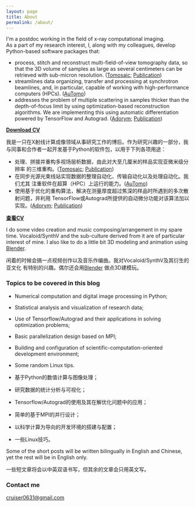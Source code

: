 ```yaml
---
layout: page
title: About
permalink: /about/
---
```


I'm a postdoc working in the field of x-ray computational imaging.  
As a part of my research interest, I, along with my colleagues,
develop Python-based software packages that:
- process, stitch and reconstruct multi-field-of-view tomography data,
  so that the 3D volume of samples as large as several centimeters can be
  retrieved with sub-micron resolution. ([Tomosaic](https://github.com/mdw771/tomosaic2.git); [Publication](https://journals.iucr.org/s/issues/2018/05/00/il5010/)) 
- streamlines data organizing, transfer and processing at synchrotron beamlines,
  and, in particular, capable of working with high-performance computers (HPCs). ([AuTomo](https://github.com/decarlof/automo))
- addresses the problem of multiple scattering in samples thicker than the depth-of-focus
  limit by using optimization-based reconstruction algorithms. We are implementing
  this using automatic differentiation powered by TensorFlow and Autograd. ([Adorym](https://github.com/mdw771/adorym); [Publication](https://arxiv.org/abs/1905.10433))

[**Download CV**](../mingdu_cv.pdf)

我是一只在X射线计算成像领域从事研究工作的博后。作为研究兴趣的一部分，我
与同事和合作者一起开发基于Python的软件包，以用于下列各项用途：
- 处理、拼接并重构多视场层析数据，由此对大至几厘米的样品实现亚微米级分辨率
  的三维重构。([Tomosaic](https://github.com/mdw771/tomosaic2.git); [Publication](https://journals.iucr.org/s/issues/2018/05/00/il5010/))
- 在同步光源光束线站实现数据的整理自动化、传输自动化以及处理自动化。我们尤其
  注重软件在超算（HPC）上运行的能力。([AuTomo](https://github.com/decarlof/automo))
- 使用基于优化的重构算法，解决在测量厚度超过焦深的样品时所遇到的多次散射问题，并利用
  TensorFlow或Autograd所提供的自动微分功能对该算法加以实现。([Adorym](https://github.com/mdw771/adorym); [Publication](https://arxiv.org/abs/1905.10433))

[**查看CV**](../cv_mingdu.pdf)

I do some video creation and music composing/arrangement in my spare time.
Vocaloid/SynthV and the sub-culture derived from it are of particular interest of mine.
I also like to do a little bit 3D modeling and animation using [Blender](https://www.blender.org/).

闲着的时候会搞一点视频创作以及音乐作编曲。我对Vocaloid/SynthV及其衍生的亚文化
有特别的兴趣。偶尔还会用[Blender](https://www.blender.org/) 做点3D建模玩。

### Topics to be covered in this blog 

- Numerical computation and digital image processing in Python;
- Statistical analysis and visualization of research data;
- Use of Tensorflow/Autograd and their applications in solving optimization problems;
- Basic parallelization design based on MPI;
- Building and configuration of scientific-computation-oriented development environment;
- Some random Linux tips. 

- 基于Python的数值计算与图像处理；
- 研究数据的统计分析与可视化；
- Tensorflow/Autograd的使用及其在解优化问题中的应用；
- 简单的基于MPI的并行设计；
- 以科学计算为导向的开发环境的搭建与配置；
- 一些Linux技巧。

Some of the short posts will be written bilingually in English and Chinese, yet
the rest will be in English only. 

一些短文章将会以中英双语书写，但其余的文章会只用英文写。

### Contact me

[cruiser0631@gmail.com](mailto:cruiser0631@gmail.com)
